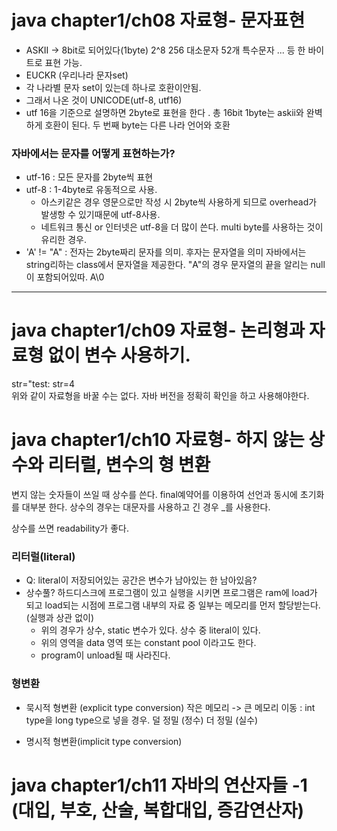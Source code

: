 # java chapter1/ch08 자료형- 문자표현

- ASKII -> 8bit로 되어있다(1byte) 2^8 256 대소문자 52개 특수문자 ... 등 한 바이트로 표현 가능.
- EUCKR (우리나라 문자set)
- 각 나라별 문자 set이 있는데 하나로 호환이안됨.
- 그래서 나온 것이 UNICODE(utf-8, utf16)
- utf 16을 기준으로 설명하면
  2byte로 표현을 한다 . 총 16bit
  1byte는 askii와 완벽하게 호환이 된다. 두 번째 byte는 다른 나라 언어와 호환

### 자바에서는 문자를 어떻게 표현하는가?

- utf-16 : 모든 문자를 2byte씩 표현
- utf-8 : 1-4byte로 유동적으로 사용.
  - 아스키같은 경우 영문으로만 작성 시 2byte씩 사용하게 되므로 overhead가 발생항 수 있기때문에 utf-8사용.
  - 네트워크 통신 or 인터넷은 utf-8을 더 많이 쓴다. multi byte를 사용하는 것이 유리한 경우.
- 'A' != "A" : 전자는 2byte짜리 문자를 의미. 후자는 문자열을 의미
  자바에서는 string리하는 class에서 문자열을 제공한다.
  "A"의 경우 문자열의 끝을 알리는 null이 포함되어있따. A\0

---

# java chapter1/ch09 자료형- 논리형과 자료형 없이 변수 사용하기.

str="test:
str=4  
위와 같이 자료형을 바꿀 수는 없다.
자바 버전을 정확히 확인을 하고 사용해야한다.

# java chapter1/ch10 자료형- 하지 않는 상수와 리터럴, 변수의 형 변환

변지 않는 숫자들이 쓰일 때 상수를 쓴다.
final예약어를 이용하여 선언과 동시에 초기화를 대부분 한다.
상수의 경우는 대문자를 사용하고 긴 경우 \_를 사용한다.

상수를 쓰면 readability가 좋다.

### 리터럴(literal)

- Q: literal이 저장되어있는 공간은 변수가 남아있는 한 남아있음?
- 상수풀?
  하드디스크에 프로그램이 있고 실행을 시키면 프로그램은 ram에 load가 되고 load되는 시점에 프로그램 내부의 자료 중 일부는 메모리를 먼저 할당받는다. (실행과 상관 없이)
  - 위의 경우가 상수, static 변수가 있다. 상수 중 literal이 있다.
  - 위의 영역을 data 영역 또는 constant pool 이라고도 한다.
  - program이 unload될 때 사라진다.

### 형변환

- 묵시적 형변환 (explicit type conversion)
  작은 메모리 -> 큰 메모리 이동 : int type을 long type으로 넣을 경우.
  덜 정밀 (정수) 더 정밀 (실수)

- 명시적 형변환(implicit type conversion)

# java chapter1/ch11 자바의 연산자들 -1 (대입, 부호, 산술, 복합대입, 증감연산자)
